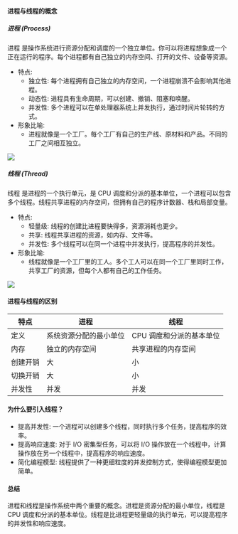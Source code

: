 #### 进程与线程的概念

##### 进程 (Process)

进程 是操作系统进行资源分配和调度的一个独立单位。你可以将进程想象成一个正在运行的程序。每个进程都有自己独立的内存空间、打开的文件、设备等资源。

- 特点:
  - 独立性: 每个进程拥有自己独立的内存空间，一个进程崩溃不会影响其他进程。
  - 动态性: 进程具有生命周期，可以创建、撤销、阻塞和唤醒。
  - 并发性: 多个进程可以在单处理器系统上并发执行，通过时间片轮转的方式。
- 形象比喻:
  - 进程就像是一个工厂。每个工厂有自己的生产线、原材料和产品。不同的工厂之间相互独立。

![](https://encrypted-tbn0.gstatic.com/images?q=tbn:ANd9GcSXvo3XSNKTdLAKbJhPrJCke2NIao56u1800PFCwZTWXUbiHw7FmlfKpwNe44d2)

##### 线程 (Thread)

线程 是进程的一个执行单元，是 CPU 调度和分派的基本单位，一个进程可以包含多个线程。线程共享进程的内存空间，但拥有自己的程序计数器、栈和局部变量。

- 特点:
  - 轻量级: 线程的创建比进程要快得多，资源消耗也更少。
  - 共享: 线程共享进程的资源，如内存、文件等。
  - 并发性: 多个线程可以在同一个进程中并发执行，提高程序的并发性。
- 形象比喻:
  - 线程就像是一个工厂里的工人。多个工人可以在同一个工厂里同时工作，共享工厂的资源，但每个人都有自己的工作任务。

![](https://encrypted-tbn0.gstatic.com/images?q=tbn:ANd9GcT2ZrEbsNDsSnmGvlSwKd09z9LTVN96JQL2_01puYYf8gl00Cx-KFB8FdvJYu5y)

#### 进程与线程的区别

| 特点     | 进程                   | 线程                     |
| -------- | ---------------------- | ------------------------ |
| 定义     | 系统资源分配的最小单位 | CPU 调度和分派的基本单位 |
| 内存     | 独立的内存空间         | 共享进程的内存空间       |
| 创建开销 | 大                     | 小                       |
| 切换开销 | 大                     | 小                       |
| 并发性   | 并发                   | 并发                     |

#### 为什么要引入线程？

- 提高并发性: 一个进程可以创建多个线程，同时执行多个任务，提高程序的效率。
- 提高响应速度: 对于 I/O 密集型任务，可以将 I/O 操作放在一个线程中，计算操作放在另一个线程中，提高程序的响应速度。
- 简化编程模型: 线程提供了一种更细粒度的并发控制方式，使得编程模型更加简单。

#### 总结

进程和线程是操作系统中两个重要的概念。进程是资源分配的最小单位，线程是 CPU 调度和分派的基本单位。线程是比进程更轻量级的执行单元，可以提高程序的并发性和响应速度。
